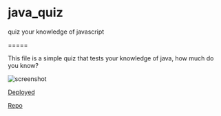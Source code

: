 # java_quiz
quiz your knowledge of javascript

=====

This file is a simple quiz that tests your knowledge of java, how much do you know?

![screenshot](....)

[Deployed](https://relten98.github.io/java_quiz/)

[Repo](https://github.com/Relten98/java_quiz)
